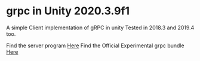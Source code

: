 # grpc in Unity 2020.3.9f1

A simple Client implementation of gRPC in unity
Tested in 2018.3 and 2019.4 too.

Find the server program [Here](https://github.com/Shorotshishir/grpc/tree/main/Server)
Find the Official Experimental grpc bundle [Here](https://packages.grpc.io/archive/2021/07/6c6463e1cd232e8b7fe532c9a1c9c28189f8f063-35dce82c-990e-4e77-8490-d716df6dcd15/index.xml)

